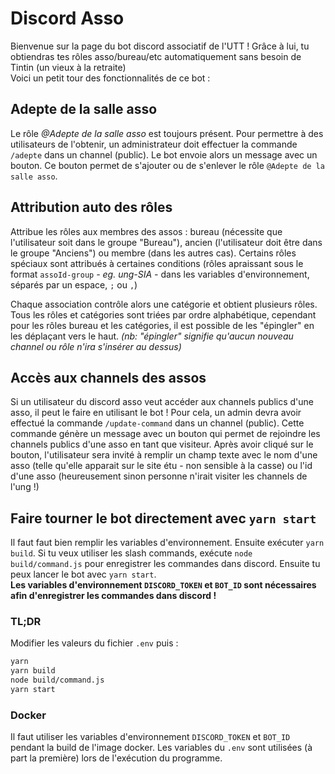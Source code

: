 # Discord Asso

Bienvenue sur la page du bot discord associatif de l'UTT ! Grâce à lui, tu obtiendras tes rôles asso/bureau/etc automatiquement sans besoin de Tintin (un vieux à la retraite) \
Voici un petit tour des fonctionnalités de ce bot :

## Adepte de la salle asso

Le rôle _@Adepte de la salle asso_ est toujours présent. Pour permettre à des utilisateurs de l'obtenir, un administrateur doit effectuer la commande `/adepte` dans un channel (public). Le bot envoie alors un message avec un bouton. Ce bouton permet de s'ajouter ou de s'enlever le rôle `@Adepte de la salle asso`.

## Attribution auto des rôles

Attribue les rôles aux membres des assos : bureau (nécessite que l'utilisateur soit dans le groupe "Bureau"), ancien (l'utilisateur doit être dans le groupe "Anciens") ou membre (dans les autres cas).
Certains rôles spéciaux sont attribués à certaines conditions (rôles apraissant sous le format `assoId-group` _- eg. ung-SIA -_ dans les variables d'environnement, séparés par un espace, `;` ou `,`)

Chaque association contrôle alors une catégorie et obtient plusieurs rôles. Tous les rôles et catégories sont triées par ordre alphabétique, cependant pour les rôles bureau et les catégories, il est possible de les "épingler" en les déplaçant vers le haut. _(nb: "épingler" signifie qu'aucun nouveau channel ou rôle n'ira s'insérer au dessus)_

## Accès aux channels des assos

Si un utilisateur du discord asso veut accéder aux channels publics d'une asso, il peut le faire en utilisant le bot ! Pour cela, un admin devra avoir effectué la commande `/update-command` dans un channel (public). Cette commande génère un message avec un bouton qui permet de rejoindre les channels publics d'une asso en tant que visiteur. Après avoir cliqué sur le bouton, l'utilisateur sera invité à remplir un champ texte avec le nom d'une asso (telle qu'elle apparait sur le site étu - non sensible à la casse) ou l'id d'une asso (heureusement sinon personne n'irait visiter les channels de l'ung !)

## Faire tourner le bot directement avec `yarn start`

Il faut faut bien remplir les variables d'environnement. Ensuite exécuter `yarn build`. Si tu veux utiliser les slash commands, exécute `node build/command.js` pour enregistrer les commandes dans discord. Ensuite tu peux lancer le bot avec `yarn start`. \
**Les variables d'environnement `DISCORD_TOKEN` et `BOT_ID` sont nécessaires afin d'enregistrer les commandes dans discord !**

### TL;DR

Modifier les valeurs du fichier `.env` puis :

```sh
yarn
yarn build
node build/command.js
yarn start
```

### Docker

Il faut utiliser les variables d'environnement `DISCORD_TOKEN` et `BOT_ID` pendant la build de l'image docker. Les variables du `.env` sont utilisées (à part la première) lors de l'exécution du programme.
